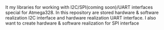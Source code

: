 It my libraries for working with I2C/SPI(coming soon)/UART interfaces special for Atmega328. In this repository are stored hardware & software realization I2C interface and hardware realization UART interface. I also want to create hardware & software realization for SPI interface
